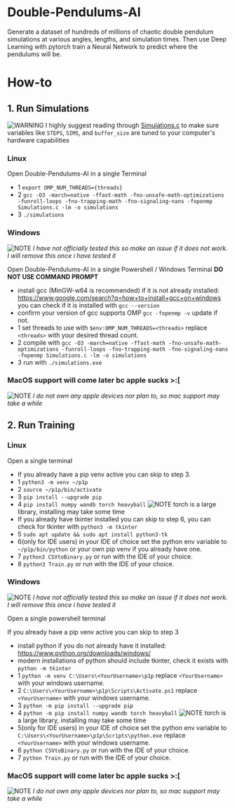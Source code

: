# Double-Pendulums-AI
Generate a dataset of hundreds of millions of chaotic double pendulum simulations at various angles, lengths, and simulation times.
Then use Deep Learning with pytorch train a Neural Network to predict where the pendulums will be.


# How-to

## 1. Run Simulations
![WARNING](https://img.shields.io/badge/WARNING:-red) I highly suggest reading through [Simulations.c](Simulations.c) to make sure variables like `STEPS`, `SIMS`, and `buffer_size` are tuned to your computer's hardware capabilities

  ### Linux
  Open Double-Pendulums-AI in a single Terminal
  - 1 `export OMP_NUM_THREADS={threads}`
  - 2 `gcc -O3 -march=native -ffast-math -fno-unsafe-math-optimizations -funroll-loops -fno-trapping-math -fno-signaling-nans -fopenmp Simulations.c -lm -o simulations`
  - 3 `./simulations`
  
  ### Windows
  ![NOTE](https://img.shields.io/badge/NOTE:-orange) *I have not officially tested this so make an issue if it does not work. I will remove this once i have tested it*
  
  Open Double-Pendulums-AI in a single Powershell / Windows Terminal **DO NOT USE COMMAND PROMPT**
  - install gcc (MinGW-w64 is recommended) if it is not already installed: https://www.google.com/search?q=how+to+install+gcc+on+windows you can check if it is installed with `gcc --version`
  - confirm your version of gcc supports OMP `gcc -fopenmp -v` update if not.
  - 1 set threads to use with `$env:OMP_NUM_THREADS=<threads>` replace `<threads>` with your desired thread count.
  - 2 compile with `gcc -O3 -march=native -ffast-math -fno-unsafe-math-optimizations -funroll-loops -fno-trapping-math -fno-signaling-nans -fopenmp Simulations.c -lm -o simulations`
  - 3 run with `./simulations.exe`
  
  
  ### MacOS support will come later bc apple sucks >:[
  ![NOTE](https://img.shields.io/badge/NOTE:-orange) *I do not own any apple devices nor plan to, so mac support may take a while*

## 2. Run Training

  ### Linux
  Open a single terminal
  
  - If you already have a pip venv active you can skip to step 3.
  - 1 `python3 -m venv ~/p1p`
  - 2 `source ~/p1p/bin/activate`
  - 3 `pip install --upgrade pip`
  - 4 `pip install numpy wandb torch heavyball`  ![NOTE](https://img.shields.io/badge/NOTE:-orange) torch is a large library, installing may take some time
  - If you already have tkinter installed you can skip to step 6, you can check for tkinter with `python3 -m tkinter`
  - 5 `sudo apt update && sudo apt install python3-tk` 
  - 6(only for IDE users) in your IDE of choice set the python env variable to `~/p1p/bin/python` or your own pip venv if you already have one.
  - 7 `python3 CSVtoBinary.py` or run with the IDE of your choice.
  - 8 `python3 Train.py` or run with the IDE of your choice.
  
  ### Windows
  ![NOTE](https://img.shields.io/badge/NOTE:-orange) *I have not officially tested this so make an issue if it does not work. I will remove this once i have tested it*
  
  Open a single powershell terminal
  
  If you already have a pip venv active you can skip to step 3
  - install python if you do not already have it installed: https://www.python.org/downloads/windows/
  - modern installations of python should include tkinter, check it exists with `python -m tkinter`
  - 1 `python -m venv C:\Users\<YourUsername>\p1p` replace `<YourUsername>` with your windows username.
  - 2 `C:\Users\<YourUsername>\p1p\Scripts\Activate.ps1` replace `<YourUsername>` with your windows username.
  - 3 `python -m pip install --upgrade pip`
  - 4 `python -m pip install numpy wandb torch heavyball`  ![NOTE](https://img.shields.io/badge/NOTE:-orange) torch is a large library, installing may take some time
  - 5(only for IDE users) in your IDE of choice set the python env variable to `C:\Users\<YourUsername>\p1p\Scripts\python.exe` replace `<YourUsername>` with your windows username.
  - 6 `python CSVtoBinary.py` or run with the IDE of your choice.
  - 7 `python Train.py` or run with the IDE of your choice.
  
  ### MacOS support will come later bc apple sucks >:[
  ![NOTE](https://img.shields.io/badge/NOTE:-orange) *I do not own any apple devices nor plan to, so mac support may take a while*
